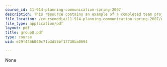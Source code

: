 ```yaml
---
course_id: 11-914-planning-communication-spring-2007
description: This resource contains an example of a completed team project.
file_location: /coursemedia/11-914-planning-communication-spring-2007/e29f446b040c71b3d55bf17730ba0694_group8.pdf
file_type: application/pdf
layout: pdf
title: group8.pdf
type: course
uid: e29f446b040c71b3d55bf17730ba0694

---
```

None